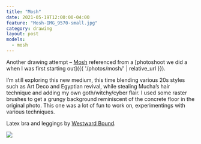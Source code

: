 ```yaml
---
title: "Mosh"
date: 2021-05-19T12:00:00-04:00
feature: "Mosh-IMG_9570-small.jpg"
category: drawing
layout: post
models:
  - mosh
---
```


Another drawing attempt – [Mosh](https://www.instagram.com/officiallymosh/) referenced from a [photoshoot we did a when I was first starting out]({{ '/photos/mosh/' | relative_url }}).

I’m still exploring this new medium, this time blending various 20s styles such as Art Deco and Egyptian revival, while stealing Mucha’s hair technique and adding my own goth/witchy/cyber flair. I used some raster brushes to get a grungy background reminiscent of the concrete floor in the original photo.  This one was a lot of fun to work on, experimentings with various techniques.

Latex bra and leggings by [Westward Bound](https://www.westwardbound.com/).

[![]({{site.static}}{{page.url}}/Mosh-IMG_9570-small.jpg)]({{site.static}}{{page.url}}/Mosh-IMG_9570-small.jpg)